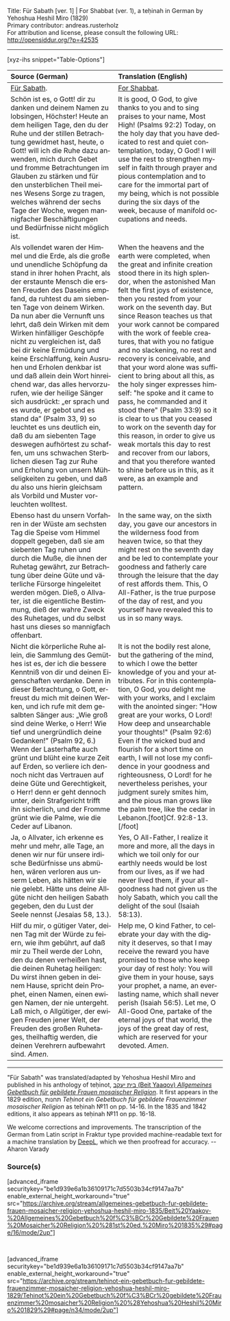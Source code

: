 <html>
<head></head>
<body>
Title: Für Sabath [ver. 1] | For Shabbat (ver. 1), a teḥinah in German by Yehoshua Heshil Miro (1829)<br />
Primary contributor: andreas.rusterholz<br />
For attribution and license, please consult the following URL: <a href="http://opensiddur.org/?p=42535">http://opensiddur.org/?p=42535</a>
<p />
<hr />

[xyz-ihs snippet="Table-Options"]<table style="margin-left: auto; margin-right: auto;" class="draggable">
<thead><tr><th id="x" style="text-align: left;">Source (German)</th><th style="text-align: left;">Translation (English)</th></tr></thead>
<tbody>
<tr><td style="vertical-align:top;">
<div class="german" lang="de">
<u>Für Sabath</u>.
</div></td>

<td style="vertical-align:top;">
<div class="english" lang="en">
<u>For Shabbat</u>.
</div></td></tr>


<tr><td style="vertical-align:top;">
<div class="german" lang="de">
Schön ist es, o Gott! dir zu danken und deinem Namen zu lobsingen, Höchster! Heute an dem heiligen Tage, den du der Ruhe und der stillen Betrachtung gewidmet hast, heute, o Gott! will ich die Ruhe dazu anwenden, mich durch Gebet und fromme Betrachtungen im Glauben zu stärken und für den unsterblichen Theil meines Wesens Sorge zu tragen, welches während der sechs Tage der Woche, wegen mannigfacher Beschäftigungen und Bedürfnisse nicht möglich ist.
</div></td>

<td style="vertical-align:top;">
<div class="english" lang="en">
It is good, O God, to give thanks to you and to sing praises to your name, Most High! <span class="citation">(Psalms 92:2)</span> Today, on the holy day that you have dedicated to rest and quiet contemplation, today, O God! I will use the rest to strengthen myself in faith through prayer and pious contemplation and to care for the immortal part of my being, which is not possible during the six days of the week, because of manifold occupations and needs.
</div></td></tr>


<tr><td style="vertical-align:top;">
<div class="german" lang="de">
Als vollendet waren der Himmel und die Erde, als die große und unendliche Schöpfung da stand in ihrer hohen Pracht, als der erstaunte Mensch die ersten Freuden des Daseins empfand, da ruhtest du am siebenten Tage von deinem Wirken. Da nun aber die Vernunft uns lehrt, daß dein Wirken mit dem Wirken hinfälliger Geschöpfe nicht zu vergleichen ist, daß bei dir keine Ermüdung und keine Erschlaffung, kein Ausruhen und Erholen denkbar ist und daß allein dein Wort hinreichend war, das alles hervorzurufen, wie der heilige Sänger sich ausdrückt: „er sprach und es wurde, er gebot und es stand da” <span class="citation">(Psalm 33, 9)</span> so leuchtet es uns deutlich ein, daß du am siebenten Tage deswegen aufhörtest zu schaffen, um uns schwachen Sterblichen diesen Tag zur Ruhe und Erholung von unsern Mühseligkeiten zu geben, und daß du also uns hierin gleichsam als Vorbild und Muster vorleuchten wolltest. 
</div></td>

<td style="vertical-align:top;">
<div class="english" lang="en">
When the heavens and the earth were completed, when the great and infinite creation stood there in its high splendor, when the astonished Man felt the first joys of existence, then you rested from your work on the seventh day. But since Reason teaches us that your work cannot be compared with the work of feeble creatures, that with you no fatigue and no slackening, no rest and recovery is conceivable, and that your word alone was sufficient to bring about all this, as the holy singer expresses himself: "he spoke and it came to pass, he commanded and it stood there" <span class="citation">(Psalm 33:9)</span> so it is clear to us that you ceased to work on the seventh day for this reason, in order to give us weak mortals this day to rest and recover from our labors, and that you therefore wanted to shine before us in this, as it were, as an example and pattern. 
</div></td></tr>


<tr><td style="vertical-align:top;">
<div class="german" lang="de">
Ebenso hast du unsern Vorfahren in der Wüste am sechsten Tag die Speise vom Himmel doppelt gegeben, daß sie am siebenten Tag ruhen und durch die Muße, die ihnen der Ruhetag gewährt, zur Betrachtung über deine Güte und väterliche Fürsorge hingeleitet werden mögen. Dieß, o Allvater, ist die eigentliche Bestimmung, dieß der wahre Zweck des Ruhetages, und du selbst hast uns dieses so mannigfach offenbart. 
</div></td>

<td style="vertical-align:top;">
<div class="english" lang="en">
In the same way, on the sixth day, you gave our ancestors in the wilderness food from heaven twice, so that they might rest on the seventh day and be led to contemplate your goodness and fatherly care through the leisure that the day of rest affords them. This, O All-Father, is the true purpose of the day of rest, and you yourself have revealed this to us in so many ways. 
</div></td></tr>


<tr><td style="vertical-align:top;">
<div class="german" lang="de">
Nicht die körperliche Ruhe allein, die Sammlung des Gemüthes ist es, der ich die bessere Kenntniß von dir und deinen Eigenschaften verdanke. Denn in dieser Betrachtung, o Gott, erfreust du mich mit deinen Werken, und ich rufe mit dem gesalbten Sänger aus: „Wie groß sind deine Werke, o Herr! Wie tief und unergründlich deine Gedanken!” <span class="citation">(Psalm 92, 6.)</span> Wenn der Lasterhafte auch grünt und blüht eine kurze Zeit auf Erden, so verliere ich dennoch nicht das Vertrauen auf deine Güte und Gerechtigkeit, o Herr! denn er geht dennoch unter, dein Strafgericht trifft ihn sicherlich, und der Fromme grünt wie die Palme, wie die Ceder auf Libanon.
</div></td>

<td style="vertical-align:top;">
<div class="english" lang="en">
It is not the bodily rest alone, but the gathering of the mind, to which I owe the better knowledge of you and your attributes. For in this contemplation, O God, you delight me with your works, and I exclaim with the anointed singer: "How great are your works, O Lord! How deep and unsearchable your thoughts!" <span class="citation">(Psalm 92:6)</span> Even if the wicked bud and flourish for a short time on earth, I will not lose my confidence in your goodness and righteousness, O Lord! for he nevertheless perishes, your judgment surely smites him, and the pious man grows like the palm tree, like the cedar in Lebanon.[foot]Cf. 92:8-13.[/foot]
</div></td></tr>


<tr><td style="vertical-align:top;">
<div class="german" lang="de">
Ja, o Allvater, ich erkenne es mehr und mehr, alle Tage, an denen wir nur für unsere irdische Bedürfnisse uns abmühen, wären verloren aus unserm Leben, als hätten wir sie nie gelebt. Hätte uns deine Allgüte nicht den heiligen Sabath gegeben, den du Lust der Seele nennst <span class="citation">(Jesaias 58, 13.)</span>. 
</div></td>

<td style="vertical-align:top;">
<div class="english" lang="en">
Yes, O All-Father, I realize it more and more, all the days in which we toil only for our earthly needs would be lost from our lives, as if we had never lived them, if your all-goodness had not given us the holy Sabath, which you call the delight of the soul <span class="citation">(Isaiah 58:13)</span>. 
</div></td></tr>


<tr><td style="vertical-align:top;">
<div class="german" lang="de">
Hilf du mir, o gütiger Vater, deinen Tag mit der Würde zu feiern, wie ihm gebührt, auf daß mir zu Theil werde der Lohn, den du denen verheißen hast, die deinen Ruhetag heiligen: Du wirst ihnen geben in deinem Hause, spricht dein Prophet, einen Namen, einen ewigen Namen, der nie untergeht. Laß mich, o Allgütiger, der ewigen Freuden jener Welt, der Freuden des großen Ruhetages, theilhaftig werden, die deinen Verehrern aufbewahrt sind. <em>Amen</em>.
</div></td>

<td style="vertical-align:top;">
<div class="english" lang="en">
Help me, O kind Father, to celebrate your day with the dignity it deserves, so that I may receive the reward you have promised to those who keep your day of rest holy: You will give them in your house, says your prophet, a name, an everlasting name, which shall never perish <span class="citation">(Isaiah 56:5)</span>. Let me, O All-Good One, partake of the eternal joys of that world, the joys of the great day of rest, which are reserved for your devoted. <em>Amen</em>.
</div></td></tr>
</tbody></table>

<hr />

"Für Sabath" was translated/adapted by Yehoshua Heshil Miro and published in his anthology of teḥinot, <a href="/?p=41365">בית יעקב (Beit Yaaqov) <em>Allgemeines Gebetbuch für gebildete Frauen mosaischer Religion</em></a>. It first appears in the 1829 edition, תחנות <em>Teḥinot ein Gebetbuch für gebildete Frauenzimmer mosaischer Religion</em> as teḥinah №11 on pp. 14-16. In the 1835 and 1842 editions, it also appears as teḥinah №11 on pp. 16-18. 

We welcome corrections and improvements. The transcription of the German from Latin script in Fraktur type provided machine-readable text for a machine translation by <a href="https://www.deepl.com/en/translator">DeepL</a>, which we then proofread for accuracy. --Aharon Varady
 

<h3>Source(s)</h3>

[advanced_iframe securitykey="be1d939e6a1b36109171c7d5503b34cf9147aa7b" enable_external_height_workaround="true" src="https://archive.org/stream/allgemeines-gebetbuch-fur-gebildete-frauen-mosaicher-religion-yehoshua-heshil-miro-1835/Beit%20Yaakov-%20Allgemeines%20Gebetbuch%20f%C3%BCr%20Gebildete%20Frauen%20Mosaicher%20Religion%20%281st%20ed.%20Miro%201835%29#page/16/mode/2up"]
 
&nbsp;

[advanced_iframe securitykey="be1d939e6a1b36109171c7d5503b34cf9147aa7b" enable_external_height_workaround="true" src="https://archive.org/stream/tehinot-ein-gebetbuch-fur-gebildete-frauenzimmer-mosaicher-religion-yehoshua-heshil-miro-1829/Tehinot%20ein%20Gebetbuch%20f%C3%BCr%20gebildete%20Frauenzimmer%20mosaicher%20Religion%20%28Yehoshua%20Heshil%20Miro%201829%29#page/n34/mode/2up"]

&nbsp;
</body>
</html>
